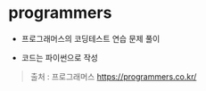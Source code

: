 # programmers

- 프로그래머스의 코딩테스트 연습 문제 풀이

- 코드는 파이썬으로 작성

  

>출처 : 프로그래머스 https://programmers.co.kr/

